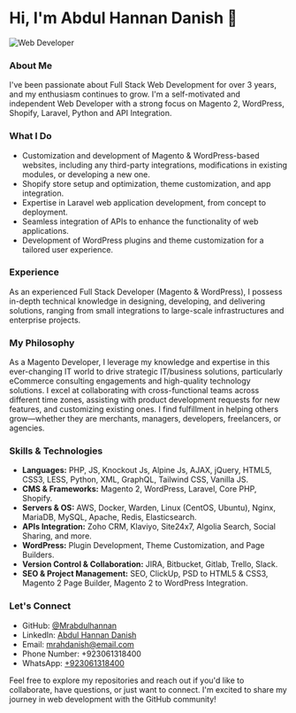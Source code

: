 # Hi, I'm Abdul Hannan Danish 👋

![Web Developer](https://img.shields.io/badge/Web%20Developer-%E2%9C%A8-blue)

### About Me

I've been passionate about Full Stack Web Development for over 3 years, and my enthusiasm continues to grow. I'm a self-motivated and independent Web Developer with a strong focus on Magento 2, WordPress, Shopify, Laravel, Python and API Integration.

### What I Do

- Customization and development of Magento & WordPress-based websites, including any third-party integrations, modifications in existing modules, or developing a new one.
- Shopify store setup and optimization, theme customization, and app integration.
- Expertise in Laravel web application development, from concept to deployment.
- Seamless integration of APIs to enhance the functionality of web applications.
- Development of WordPress plugins and theme customization for a tailored user experience.

### Experience

As an experienced Full Stack Developer (Magento & WordPress), I possess in-depth technical knowledge in designing, developing, and delivering solutions, ranging from small integrations to large-scale infrastructures and enterprise projects.

### My Philosophy

As a Magento Developer, I leverage my knowledge and expertise in this ever-changing IT world to drive strategic IT/business solutions, particularly eCommerce consulting engagements and high-quality technology solutions. I excel at collaborating with cross-functional teams across different time zones, assisting with product development requests for new features, and customizing existing ones. I find fulfillment in helping others grow—whether they are merchants, managers, developers, freelancers, or agencies.

### Skills & Technologies

- **Languages:** PHP, JS, Knockout Js, Alpine Js, AJAX, jQuery, HTML5, CSS3, LESS, Python, XML, GraphQL, Tailwind CSS, Vanilla JS.
- **CMS & Frameworks:** Magento 2, WordPress, Laravel, Core PHP, Shopify.
- **Servers & OS:** AWS, Docker, Warden, Linux (CentOS, Ubuntu), Nginx, MariaDB, MySQL, Apache, Redis, Elasticsearch.
- **APIs Integration:** Zoho CRM, Klaviyo, Site24x7, Algolia Search, Social Sharing, and more.
- **WordPress:** Plugin Development, Theme Customization, and Page Builders.
- **Version Control & Collaboration:** JIRA, Bitbucket, Gitlab, Trello, Slack.
- **SEO & Project Management:** SEO, ClickUp, PSD to HTML5 & CSS3, Magento 2 Page Builder, Magento 2 to WordPress Integration.

### Let's Connect

- GitHub: [@Mrabdulhannan](https://github.com/Mrabdulhannan)
- LinkedIn: [Abdul Hannan Danish](https://www.linkedin.com/in/abdul-hannan-danish)
- Email: [mrahdanish@email.com](mailto:mrahdanish@email.com)
- Phone Number: +923061318400
- WhatsApp: [+923061318400](https://wa.me/923061318400)

Feel free to explore my repositories and reach out if you'd like to collaborate, have questions, or just want to connect. I'm excited to share my journey in web development with the GitHub community!
